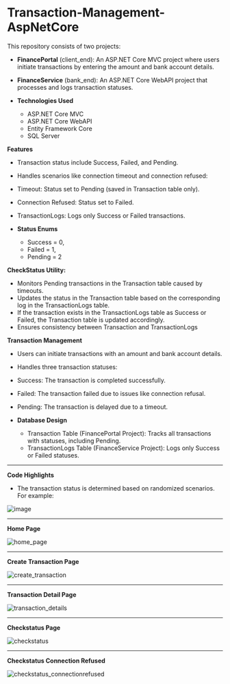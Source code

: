 # Transaction-Management-AspNetCore

This repository consists of two projects:

- **FinancePortal** (client_end): An ASP.NET Core MVC project where users initiate transactions by entering the amount and bank account details.
- **FinanceService** (bank_end): An ASP.NET Core WebAPI project that processes and logs transaction statuses.

- **Technologies Used**

  - ASP.NET Core MVC
  - ASP.NET Core WebAPI
  - Entity Framework Core
  - SQL Server


**Features**

- Transaction status include Success, Failed, and Pending.
- Handles scenarios like connection timeout and connection refused:
- Timeout: Status set to Pending (saved in Transaction table only).
- Connection Refused: Status set to Failed.
- TransactionLogs: Logs only Success or Failed transactions.

- **Status Enums**

  - Success = 0,
  - Failed = 1,
  - Pending = 2


**CheckStatus Utility:**

  - Monitors Pending transactions in the Transaction table caused by timeouts.
  - Updates the status in the Transaction table based on the corresponding log in the TransactionLogs table.
  - If the transaction exists in the TransactionLogs table as Success or Failed, the Transaction table is updated accordingly.
  - Ensures consistency between Transaction and TransactionLogs

**Transaction Management**

  - Users can initiate transactions with an amount and bank account details.
  - Handles three transaction statuses:
  - Success: The transaction is completed successfully.
  - Failed: The transaction failed due to issues like connection refusal.
  - Pending: The transaction is delayed due to a timeout.


- **Database Design**

  - Transaction Table (FinancePortal Project): Tracks all transactions with statuses, including Pending.
  - TransactionLogs Table (FinanceService Project): Logs only Success or Failed statuses.

---

**Code Highlights**
- The transaction status is determined based on randomized scenarios. For example:


![image](https://github.com/user-attachments/assets/2ef99b1f-39a6-474b-8f53-480bb4aa04e5)

---

**Home Page**

![home_page](https://github.com/user-attachments/assets/8f858cd1-881c-4855-9778-869de1840a03)


---

**Create Transaction Page**

![create_transaction](https://github.com/user-attachments/assets/572acdca-b4fb-4b1f-a67c-81334b9e78bf)

---

**Transaction Detail Page**

![transaction_details](https://github.com/user-attachments/assets/5a8018c4-b00d-46be-8a2a-7f7ee2a109b4)

---

**Checkstatus Page**

![checkstatus](https://github.com/user-attachments/assets/3400f034-ed67-421a-84ab-614cae439dce)

---

**Checkstatus Connection Refused**

![checkstatus_connectionrefused](https://github.com/user-attachments/assets/c8a88387-3b61-4d36-88ba-2c55e2dc91eb)

